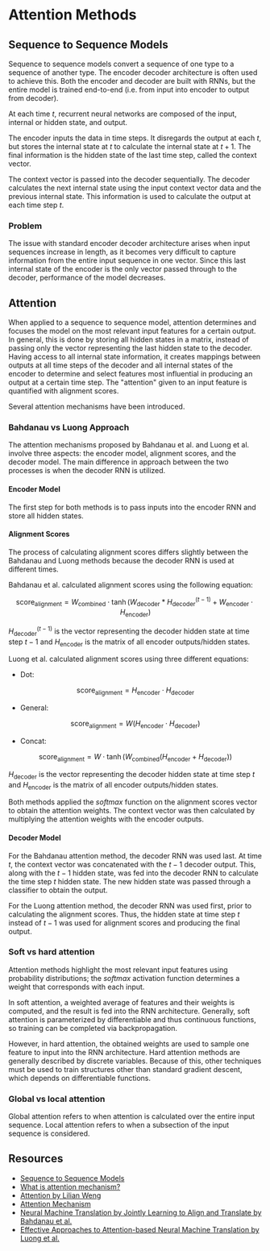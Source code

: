 # Attention Methods

## Sequence to Sequence Models
Sequence to sequence models convert a sequence of one type to a sequence of another type. The encoder decoder architecture is often used to achieve this. Both the encoder and decoder are built with RNNs, but the entire model is trained end-to-end (i.e. from input into encoder to output from decoder).

At each time $t$, recurrent neural networks are composed of the input, internal or hidden state, and output. 

The encoder inputs the data in time steps. It disregards the output at each $t$, but stores the internal state at $t$ to calculate the internal state at $t+1$. The final information is the hidden state of the last time step, called the context vector.

The context vector is passed into the decoder sequentially. The decoder calculates the next internal state using the input context vector data and the previous internal state. This information is used to calculate the output at each time step $t$.

### Problem
The issue with standard encoder decoder architecture arises when input sequences increase in length, as it becomes very difficult to capture information from the entire input sequence in one vector. Since this last internal state of the encoder is the only vector passed through to the decoder, performance of the model decreases.


## Attention
When applied to a sequence to sequence model, attention determines and focuses the model on the most relevant input features for a certain output. In general, this is done by storing all hidden states in a matrix, instead of passing only the vector representing the last hidden state to the decoder. Having access to all internal state information, it creates mappings between outputs at all time steps of the decoder and all internal states of the encoder to determine and select features most influential in producing an output at a certain time step. The "attention" given to an input feature is quantified with alignment scores.

Several attention mechanisms have been introduced.


### Bahdanau vs Luong Approach
The attention mechanisms proposed by Bahdanau et al. and Luong et al. involve three aspects: the encoder model, alignment scores, and the decoder model. The main difference in approach between the two processes is when the decoder RNN is utilized.

#### Encoder Model
The first step for both methods is to pass inputs into the encoder RNN and store all hidden states.

#### Alignment Scores
The process of calculating alignment scores differs slightly between the Bahdanau and Luong methods because the decoder RNN is used at different times.

Bahdanau et al. calculated alignment scores using the following equation: 

$$
\text{score}_{\text{alignment}} = W_{\text{combined}} \cdot \tanh(W_{\text{decoder}} * H_{\text{decoder}} ^{(t-1)} + W_{\text{encoder}} \cdot H_{\text{encoder}})
$$

$H_{\text{decoder}} ^{(t-1)}$ is the vector representing the decoder hidden state at time step $t-1$ and $H_{\text{encoder}}$ is the matrix of all encoder outputs/hidden states.

Luong et al. calculated alignment scores using three different equations:

* Dot:

$$
\text{score}_{\text{alignment}} = H_{\text{encoder}} \cdot H_{\text{decoder}}
$$

* General:

$$
\text{score}_{\text{alignment}} = W(H_{\text{encoder}} \cdot H_{\text{decoder}})
$$

* Concat:

$$
\text{score}_{\text{alignment}} = W \cdot \tanh(W_\text{combined}(H_{\text{encoder}} + H_{\text{decoder}}))
$$

$H_{\text{decoder}}$ is the vector representing the decoder hidden state at time step $t$ and $H_{\text{encoder}}$ is the matrix of all encoder outputs/hidden states.

Both methods applied the $softmax$ function on the alignment scores vector to obtain the attention weights. The context vector was then calculated by multiplying the attention weights with the encoder outputs.

#### Decoder Model
For the Bahdanau attention method, the decoder RNN was used last. At time $t$, the context vector was concatenated with the $t-1$ decoder output. This, along with the $t-1$ hidden state, was fed into the decoder RNN to calculate the time step $t$ hidden state. The new hidden state was passed through a classifier to obtain the output.

For the Luong attention method, the decoder RNN was used first, prior to calculating the alignment scores. Thus, the hidden state at time step $t$ instead of $t-1$ was used for alignment scores and producing the final output.


### Soft vs hard attention
Attention methods highlight the most relevant input features using probability distributions; the $softmax$ activation function determines a weight that corresponds with each input.

In soft attention, a weighted average of features and their weights is computed, and the result is fed into the RNN architecture. Generally, soft attention is parameterized by differentiable and thus continuous functions, so training can be completed via backpropagation.

However, in hard attention, the obtained weights are used to sample one feature to input into the RNN architecture. Hard attention methods are generally described by discrete variables. Because of this, other techniques must be used to train structures other than standard gradient descent, which depends on differentiable functions.


### Global vs local attention
Global attention refers to when attention is calculated over the entire input sequence. Local attention refers to when a subsection of the input sequence is considered.


## Resources
* [Sequence to Sequence Models](https://www.analyticsvidhya.com/blog/2020/08/a-simple-introduction-to-sequence-to-sequence-models/)
* [What is attention mechanism?](https://towardsdatascience.com/what-is-attention-mechanism-can-i-have-your-attention-please-3333637f2eac)
* [Attention by Lilian Weng](https://lilianweng.github.io/posts/2018-06-24-attention/)
* [Attention Mechanism](https://blog.floydhub.com/attention-mechanism/)
* [Neural Machine Translation by Jointly Learning to Align and Translate by Bahdanau et al.](https://arxiv.org/pdf/1409.0473.pdf)
* [Effective Approaches to Attention-based Neural Machine Translation by Luong et al.](https://arxiv.org/pdf/1508.04025.pdf)
